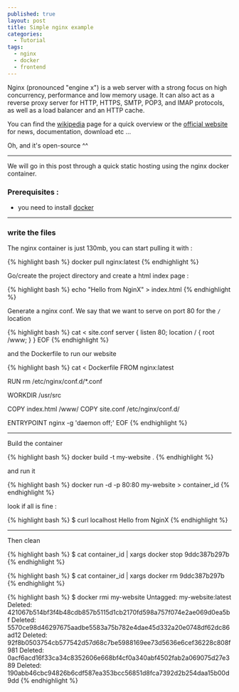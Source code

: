 ```yaml
---
published: true
layout: post
title: Simple nginx example
categories:
  - Tutorial
tags:
  - nginx
  - docker
  - frontend
---
```



Nginx (pronounced "engine x") is a web server with a strong focus on high concurrency, performance and low memory usage. It can also act as a reverse proxy server for HTTP, HTTPS, SMTP, POP3, and IMAP protocols, as well as a load balancer and an HTTP cache.

You can find the [wikipedia](https://en.wikipedia.org/wiki/Nginx) page for a quick overview or the [official website](http://nginx.org/) for news, documentation, download etc ...

Oh, and it's open-source ^^

---

We will go in this post through a quick static hosting using the nginx docker container.

### Prerequisites :

- you need to install [docker](https://github.com/tdeheurles/docs/blob/master/docker)

---

### write the files

The nginx container is just 130mb, you can start pulling it with :

{% highlight bash %}
docker pull nginx:latest
{% endhighlight %}

Go/create the project directory and create a html index page :

{% highlight bash %}
echo "Hello from NginX" > index.html
{% endhighlight %}

Generate a nginx conf. We say that we want to serve on port 80 for the `/` location

{% highlight bash %}
cat <<EOF > site.conf
server {
  listen 80;
  location / {
    root /www;
  }
}
EOF
{% endhighlight %}

and the Dockerfile to run our website

{% highlight bash %}
cat <<EOF > Dockerfile
FROM        nginx:latest

RUN         rm /etc/nginx/conf.d/*.conf

WORKDIR     /usr/src

COPY        index.html   /www/
COPY        site.conf    /etc/nginx/conf.d/

ENTRYPOINT  nginx -g 'daemon off;'
EOF
{% endhighlight %}

---

Build the container

{% highlight bash %}
docker build -t my-website .
{% endhighlight %}


and run it

{% highlight bash %}
docker run -d -p 80:80 my-website > container_id
{% endhighlight %}


look if all is fine :

{% highlight bash %}
$ curl localhost
Hello from NginX
{% endhighlight %}

---

Then clean

{% highlight bash %}
$ cat container_id | xargs docker stop
9ddc387b297b
{% endhighlight %}

{% highlight bash %}
$ cat container_id | xargs docker rm
9ddc387b297b
{% endhighlight %}

{% highlight bash %}
$ docker rmi my-website
Untagged: my-website:latest
Deleted: 421067b514bf3f4b48cdb857b5115d1cb2170fd598a757f074e2ae069d0ea5bf
Deleted: 5570ce98d46297675aadbe5583a75b782e4dae45d332a20e0748df62dc86ad12
Deleted: 92f8b0503754cb577542d57d68c7be5988169ee73d5636e6cef36228c808f981
Deleted: 0acf6acd16f33ca34c8352606e668bf4cf0a340abf4502fab2a069075d27e389
Deleted: 190abb46cbc94826b6cdf587ea353bcc56851d8fca7392d2b254daa15b00d9dd
{% endhighlight %}
